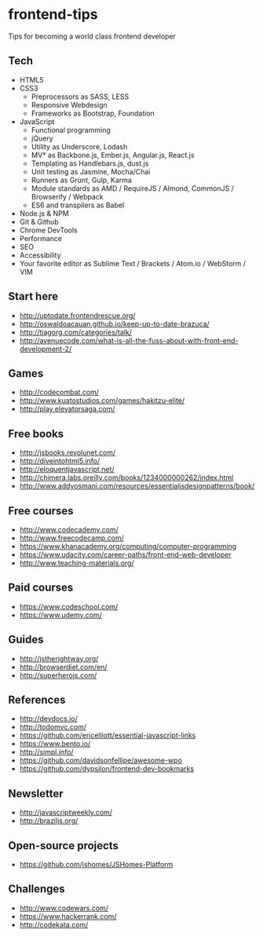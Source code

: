 # frontend-tips
Tips for becoming a world class frontend developer

## Tech
* HTML5
* CSS3
  * Preprocessors as SASS, LESS
  * Responsive Webdesign
  * Frameworks as Bootstrap, Foundation
* JavaScript
  * Functional programming
  * jQuery
  * Utility as Underscore, Lodash
  * MV* as Backbone.js, Ember.js, Angular.js, React.js
  * Templating as Handlebars.js, dust.js
  * Unit testing as Jasmine, Mocha/Chai
  * Runners as Grunt, Gulp, Karma
  * Module standards as AMD / RequireJS / Almond, CommonJS / Browserify / Webpack
  * ES6 and transpilers as Babel
* Node.js & NPM
* Git & Github
* Chrome DevTools
* Performance
* SEO
* Accessibility
* Your favorite editor as Sublime Text / Brackets / Atom.io / WebStorm / VIM

## Start here
* http://uptodate.frontendrescue.org/
* http://oswaldoacauan.github.io/keep-up-to-date-brazuca/
* http://tiagorg.com/categories/talk/
* http://avenuecode.com/what-is-all-the-fuss-about-with-front-end-development-2/

## Games
* http://codecombat.com/
* http://www.kuatostudios.com/games/hakitzu-elite/
* http://play.elevatorsaga.com/

## Free books
* http://jsbooks.revolunet.com/
* http://diveintohtml5.info/
* http://eloquentjavascript.net/
* http://chimera.labs.oreilly.com/books/1234000000262/index.html
* http://www.addyosmani.com/resources/essentialjsdesignpatterns/book/

## Free courses
* http://www.codecademy.com/
* http://www.freecodecamp.com/
* https://www.khanacademy.org/computing/computer-programming
* https://www.udacity.com/career-paths/front-end-web-developer
* http://www.teaching-materials.org/

## Paid courses
* https://www.codeschool.com/
* https://www.udemy.com/

## Guides
* http://jstherightway.org/
* http://browserdiet.com/en/
* http://superherojs.com/

## References
* http://devdocs.io/
* http://todomvc.com/
* https://github.com/ericelliott/essential-javascript-links
* https://www.bento.io/
* http://simpl.info/
* https://github.com/davidsonfellipe/awesome-wpo
* https://github.com/dypsilon/frontend-dev-bookmarks

## Newsletter
* http://javascriptweekly.com/
* http://braziljs.org/

## Open-source projects
* https://github.com/jshomes/JSHomes-Platform

## Challenges
* http://www.codewars.com/
* https://www.hackerrank.com/
* http://codekata.com/
